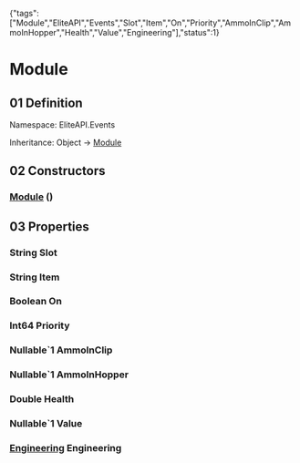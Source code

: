 {"tags":["Module","EliteAPI","Events","Slot","Item","On","Priority","AmmoInClip","AmmoInHopper","Health","Value","Engineering"],"status":1}

# Module

## 01 Definition

Namespace: <span class='code'>EliteAPI.Events</span>

Inheritance: <span class='code'>Object</span> → <span class='code'>[Module](../../EliteAPI/Status/Module.html)</span>

## 02 Constructors

### <span class='code'>[Module](../../EliteAPI/Status/Module.html)</span> ()

## 03 Properties

### <span class='code'>String</span> Slot

### <span class='code'>String</span> Item

### <span class='code'>Boolean</span> On

### <span class='code'>Int64</span> Priority

### <span class='code'>Nullable`1</span> AmmoInClip

### <span class='code'>Nullable`1</span> AmmoInHopper

### <span class='code'>Double</span> Health

### <span class='code'>Nullable`1</span> Value

### <span class='code'>[Engineering](../../EliteAPI/Events/Engineering.html)</span> Engineering

